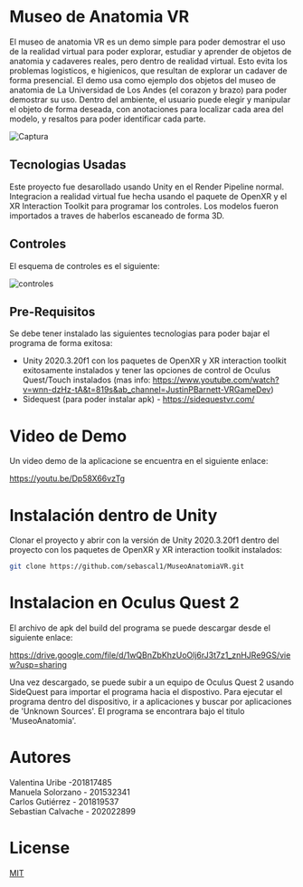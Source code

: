 # Museo de Anatomia VR
El museo de anatomia VR es un demo simple para poder demostrar el uso de la realidad virtual para poder explorar, estudiar y aprender de objetos de anatomia y cadaveres reales, pero dentro de realidad virtual. Esto evita los problemas logisticos, e higienicos, que resultan de explorar un cadaver de forma presencial. El demo usa como ejemplo dos objetos del museo de anatomia de La Universidad de Los Andes (el corazon y brazo) para poder demostrar su uso. Dentro del ambiente, el usuario puede elegir y manipular el objeto de forma deseada, con anotaciones para localizar cada area del modelo, y resaltos para poder identificar cada parte.

![Captura](https://user-images.githubusercontent.com/60772784/145660623-4b99f746-3bbc-4313-9cb2-b1dc8625a839.PNG)

## Tecnologias Usadas
Este proyecto fue desarollado usando Unity en el Render Pipeline normal. Integracion a realidad virtual fue hecha usando el paquete de OpenXR y el XR Interaction Toolkit para programar los controles. Los modelos fueron importados a traves de haberlos escaneado de forma 3D.

## Controles

El esquema de controles es el siguiente:

![controles](https://user-images.githubusercontent.com/60772784/145665082-5c273aa6-461d-446d-b31a-5188d69c372f.PNG)

## Pre-Requisitos
Se debe tener instalado las siguientes tecnologias para poder bajar el programa de forma exitosa:
* Unity 2020.3.20f1 con los paquetes de OpenXR y XR interaction toolkit exitosamente instalados y tener las opciones de control de Oculus Quest/Touch instalados (mas info: https://www.youtube.com/watch?v=wnn-dzHz-tA&t=819s&ab_channel=JustinPBarnett-VRGameDev)
* Sidequest (para poder instalar apk) - https://sidequestvr.com/

# Video de Demo
Un video demo de la aplicacione se encuentra en el siguiente enlace:

https://youtu.be/Dp58X66vzTg

# Instalación dentro de Unity
Clonar el proyecto y abrir con la versión de Unity 2020.3.20f1 dentro del proyecto con los paquetes de OpenXR y XR interaction toolkit instalados:

```bash
git clone https://github.com/sebascal1/MuseoAnatomiaVR.git
```

# Instalacion en Oculus Quest 2
El archivo de apk del build del programa se puede descargar desde el siguiente enlace:

https://drive.google.com/file/d/1wQBnZbKhzUoOlj6rJ3t7z1_znHJRe9GS/view?usp=sharing

Una vez descargado, se puede subir a un equipo de Oculus Quest 2 usando SideQuest para importar el programa hacia el dispostivo. Para ejecutar el programa dentro del dispositivo, ir a aplicaciones y buscar por aplicaciones de 'Unknown Sources'. El programa se encontrara bajo el titulo 'MuseoAnatomia'.

# Autores
Valentina Uribe -201817485 <br /> 
Manuela Solorzano - 201532341 <br /> 
Carlos Gutiérrez - 201819537 <br /> 
Sebastian Calvache - 202022899 <br /> 

# License
[MIT](https://choosealicense.com/licenses/mit/)
